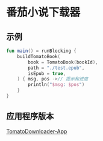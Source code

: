 # 番茄小说下载器

## 示例

```kotlin
fun main() = runBlocking {
    buildTomatoBook(
        book = TomatoBook(bookId),
        path = "./test.epub",
        isEpub = true,
    ) { msg, pos ->// 提示和进度
        println("$msg: $pos")
    }
}
```

## 应用程序版本

[TomatoDownloader-App](https://github.com/limao996/TomatoDownloader-App)
